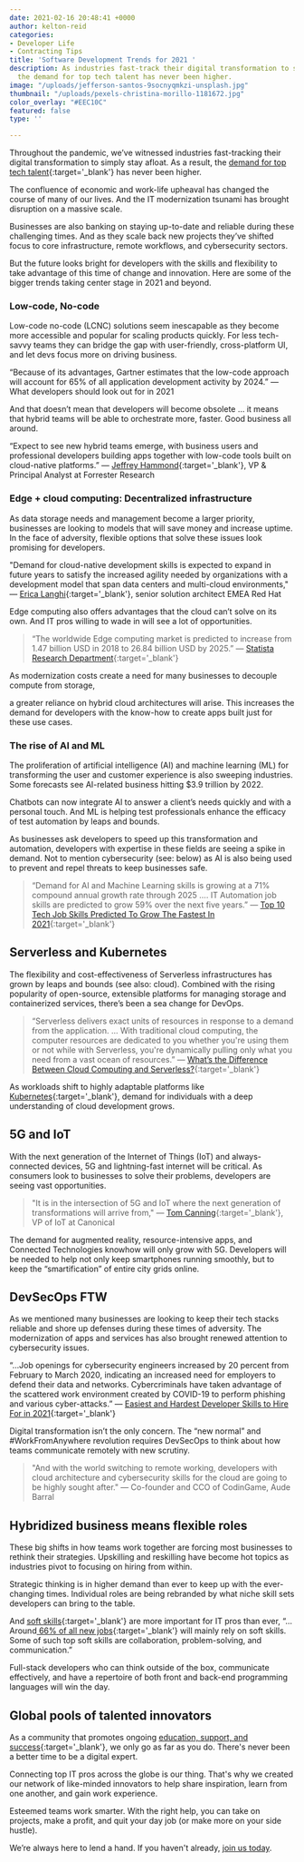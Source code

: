 ```yaml
---
date: 2021-02-16 20:48:41 +0000
author: kelton-reid
categories:
- Developer Life
- Contracting Tips
title: 'Software Development Trends for 2021 '
description: As industries fast-track their digital transformation to stay afloat,
  the demand for top tech talent has never been higher.
image: "/uploads/jefferson-santos-9socnyqmkzi-unsplash.jpg"
thumbnail: "/uploads/pexels-christina-morillo-1181672.jpg"
color_overlay: "#EEC10C"
featured: false
type: ''

---
```

Throughout the pandemic, we’ve witnessed industries fast-tracking their digital transformation to simply stay afloat. As a result, the [demand for top tech talent](https://esteemed.io/blog/2020/09/30/why-demand-for-tech-talent-is-so-high/){:target='_blank'} has never been higher.

The confluence of economic and work-life upheaval has changed the course of many of our lives. And the IT modernization tsunami has brought disruption on a massive scale.

Businesses are also banking on staying up-to-date and reliable during these challenging times. And as they scale back new projects they’ve shifted focus to core infrastructure, remote workflows, and cybersecurity sectors.

But the future looks bright for developers with the skills and flexibility to take advantage of this time of change and innovation. Here are some of the bigger trends taking center stage in 2021 and beyond.

### Low-code, No-code

Low-code no-code (LCNC) solutions seem inescapable as they become more accessible and popular for scaling products quickly. For less tech-savvy teams they can bridge the gap with user-friendly, cross-platform UI, and let devs focus more on driving business.

“Because of its advantages, Gartner estimates that the low-code approach will account for 65% of all application development activity by 2024.” — What developers should look out for in 2021

And that doesn’t mean that developers will become obsolete … it means that hybrid teams will be able to orchestrate more, faster. Good business all around.

“Expect to see new hybrid teams emerge, with business users and professional developers building apps together with low-code tools built on cloud-native platforms.” — [Jeffrey Hammond](https://go.forrester.com/blogs/predictions-2021-software-developers-face-mounting-pressure/){:target='_blank'}, VP & Principal Analyst at Forrester Research

### Edge + cloud computing: Decentralized infrastructure

As data storage needs and management become a larger priority, businesses are looking to models that will save money and increase uptime. In the face of adversity, flexible options that solve these issues look promising for developers.

"Demand for cloud-native development skills is expected to expand in future years to satisfy the increased agility needed by organizations with a development model that span data centers and multi-cloud environments," — [Erica Langhi](https://www.techrepublic.com/article/developers-these-are-the-top-skills-you-will-need-in-2021/){:target='_blank'}, senior solution architect EMEA Red Hat

Edge computing also offers advantages that the cloud can’t solve on its own. And IT pros willing to wade in will see a lot of opportunities.

> “The worldwide Edge computing market is predicted to increase from 1.47 billion USD in 2018 to 26.84 billion USD by 2025.” — [Statista Research Department](https://medium.com/better-programming/software-developer-trends-of-2020-and-beyond-d1b955bc46b8){:target='_blank'}

As modernization costs create a need for many businesses to decouple compute from storage,

a greater reliance on hybrid cloud architectures will arise. This increases the demand for developers with the know-how to create apps built just for these use cases.

### The rise of AI and ML

The proliferation of artificial intelligence (AI) and machine learning (ML) for transforming the user and customer experience is also sweeping industries. Some forecasts see AI-related business hitting $3.9 trillion by 2022.

Chatbots can now integrate AI to answer a client’s needs quickly and with a personal touch. And ML is helping test professionals enhance the efficacy of test automation by leaps and bounds.

As businesses ask developers to speed up this transformation and automation, developers with expertise in these fields are seeing a spike in demand. Not to mention cybersecurity (see: below) as AI is also being used to prevent and repel threats to keep businesses safe.

> “Demand for AI and Machine Learning skills is growing at a 71% compound annual growth rate through 2025 …. IT Automation job skills are predicted to grow 59% over the next five years.” — [Top 10 Tech Job Skills Predicted To Grow The Fastest In 2021](https://www.forbes.com/sites/louiscolumbus/2021/12/27/top-10-tech-job-skills-predicted-to-grow-the-fastest-in-2021/){:target='_blank'}

## Serverless and Kubernetes

The flexibility and cost-effectiveness of Serverless infrastructures has grown by leaps and bounds (see also: cloud). Combined with the rising popularity of open-source, extensible platforms for managing storage and containerized services, there’s been a sea change for DevOps.

> “Serverless delivers exact units of resources in response to a demand from the application. ... With traditional cloud computing, the computer resources are dedicated to you whether you're using them or not while with Serverless, you're dynamically pulling only what you need from a vast ocean of resources.” — [What’s the Difference Between Cloud Computing and Serverless?](https://dis.co/blog/serverless-computing-vs-cloud-computing-whats-the-difference/){:target='_blank'}

As workloads shift to highly adaptable platforms like [Kubernetes](https://enterprisersproject.com/article/2017/10/how-explain-kubernetes-plain-english){:target='_blank'}, demand for individuals with a deep understanding of cloud development grows.

## 5G and IoT

With the next generation of the Internet of Things (IoT) and always-connected devices, 5G and lightning-fast internet will be critical. As consumers look to businesses to solve their problems, developers are seeing vast opportunities.

> "It is in the intersection of 5G and IoT where the next generation of transformations will arrive from," — [Tom Canning](https://www.techrepublic.com/article/developers-these-are-the-top-skills-you-will-need-in-2021/){:target='_blank'}, VP of IoT at Canonical

The demand for augmented reality, resource-intensive apps, and Connected Technologies knowhow will only grow with 5G. Developers will be needed to help not only keep smartphones running smoothly, but to keep the “smartification” of entire city grids online.

## DevSecOps FTW

As we mentioned many businesses are looking to keep their tech stacks reliable and shore up defenses during these times of adversity. The modernization of apps and services has also brought renewed attention to cybersecurity issues.

“...Job openings for cybersecurity engineers increased by 20 percent from February to March 2020, indicating an increased need for employers to defend their data and networks. Cybercriminals have taken advantage of the scattered work environment created by COVID-19 to perform phishing and various cyber-attacks.” — [Easiest and Hardest Developer Skills to Hire For in 2021](https://blog.crowdbotics.com/easiest-and-hardest-developer-skills-to-hire-for-in-2021/){:target='_blank'}

Digital transformation isn’t the only concern. The “new normal” and #WorkFromAnywhere revolution requires DevSecOps to think about how teams communicate remotely with new scrutiny.

> "And with the world switching to remote working, developers with cloud architecture and cybersecurity skills for the cloud are going to be highly sought after." — Co-founder and CCO of CodinGame, Aude Barral

## Hybridized business means flexible roles

These big shifts in how teams work together are forcing most businesses to rethink their strategies. Upskilling and reskilling have become hot topics as industries pivot to focusing on hiring from within.

Strategic thinking is in higher demand than ever to keep up with the ever-changing times. Individual roles are being rebranded by what niche skill sets developers can bring to the table.

And [soft skills](https://esteemed.io/blog/2020/09/02/6-soft-skills-every-developer-needs-to-get-hired/){:target='_blank'} are more important for IT pros than ever, “… Around[ 66% of all new jobs](https://financesonline.com/recruitment-trends/){:target='_blank'} will mainly rely on soft skills. Some of such top soft skills are collaboration, problem-solving, and communication.”

Full-stack developers who can think outside of the box, communicate effectively, and have a repertoire of both front and back-end programming languages will win the day.

## Global pools of talented innovators

As a community that promotes ongoing [education, support, and success](https://esteemed.io/blog/2020/12/21/the-developer-s-guide-to-managing-your-business-part-one/){:target='_blank'}, we only go as far as you do. There's never been a better time to be a digital expert.

Connecting top IT pros across the globe is our thing. That's why we created our network of like-minded innovators to help share inspiration, learn from one another, and gain work experience.

Esteemed teams work smarter. With the right help, you can take on projects, make a profit, and quit your day job (or make more on your side hustle).

We’re always here to lend a hand. If you haven't already, [join us today](https://join.slack.com/t/esteemed/shared_invite/zt-aejwraa8-mFs6ZUEs6voPD5RCV3vwvg). 